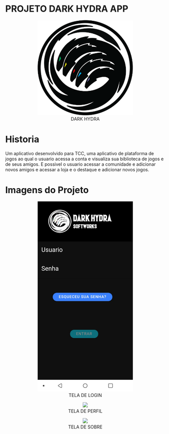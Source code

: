 # PROJETO DARK HYDRA APP

<p align="center">
<img src="/src/assets/icon/hydra-logo.png" width="300px"><br>
DARK HYDRA
</p>

# Historia
Um aplicativo desenvolvido para TCC, uma aplicativo de plataforma de jogos ao qual o usuario acessa a conta e visualiza sua biblioteca de jogos e de seus amigos.
E possivel o usuario acessar a comunidade e adicionar novos amigos e acessar a loja e o destaque e adicionar novos jogos.

# Imagens do Projeto
<p align="center">
<img src="/ajuda/telalogin.jpg" width="300px"><br>
TELA DE LOGIN
</p>
<p align="center">
<img src="/ajuda/perfil.jpg" width="300px"><br>
TELA DE PERFIL
</p>
<p align="center">
<img src="/ajuda/SOBRE.jpg" width="300px"><br>
TELA DE SOBRE
</p>